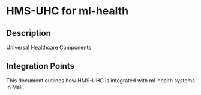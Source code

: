 # HMS-UHC for ml-health

## Description

Universal Healthcare Components

## Integration Points

This document outlines how HMS-UHC is integrated with ml-health systems in Mali.
